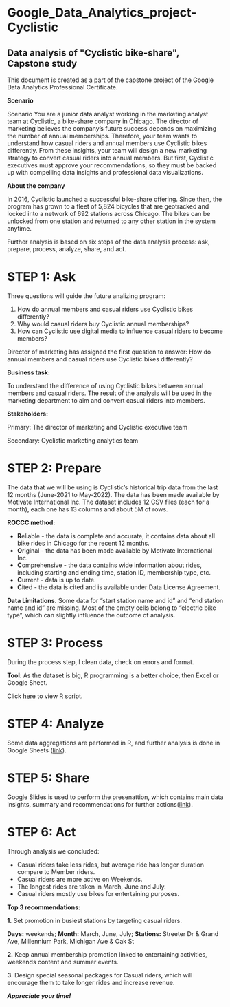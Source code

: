 # Google_Data_Analytics_project-Cyclistic
## Data analysis of "Cyclistic bike-share", Capstone study 

This document is created as a part of the capstone project of the Google Data Analytics Professional Certificate.

**Scenario**

Scenario You are a junior data analyst working in the marketing analyst team at Cyclistic, a bike-share company in Chicago. The director of marketing believes the company’s future success depends on maximizing the number of annual memberships. Therefore, your team wants to understand how casual riders and annual members use Cyclistic bikes differently. From these insights, your team will design a new marketing strategy to convert casual riders into annual members. But first, Cyclistic executives must approve your recommendations, so they must be backed up with compelling data insights and professional data visualizations.

**About the company**

In 2016, Cyclistic launched a successful bike-share offering. Since then, the program has grown to a fleet of 5,824 bicycles that are geotracked and locked into a network of 692 stations across Chicago. The bikes can be unlocked from one station and returned to any other station in the system anytime.

Further analysis is based on six steps of the data analysis process: ask, prepare, process, analyze, share, and act.

# STEP 1: Ask

Three questions will guide the future analizing program: 
1. How do annual members and casual riders use Cyclistic bikes differently? 
2. Why would casual riders buy Cyclistic annual memberships? 
3. How can Cyclistic use digital media to influence casual riders to become members?

Director of marketing has assigned the first question to answer: How do annual members and casual riders use Cyclistic bikes differently?

**Business task:**

To understand the difference of using Cyclistic bikes between annual members and casual riders. The result of the analysis will be used in the marketing department to aim and convert casual riders into members.

**Stakeholders:**

Primary: The director of marketing and Cyclistic executive team

Secondary: Cyclistic marketing analytics team

# STEP 2: Prepare

The data that we will be using is Cyclistic’s historical trip data from the last 12 months (June-2021 to May-2022). The data has been made available by Motivate International Inc.
The dataset includes 12 CSV files (each for a month), each one has 13 columns and about 5M of rows.

**ROCCC method:**
- **R**eliable - the data is complete and accurate, it contains data about all bike rides in Chicago for the recent 12 months.
- **O**riginal - the data has been made available by Motivate International Inc.
- **C**omprehensive - the data contains wide information about rides, including starting and ending time, station ID, membership type, etc.
- **C**urrent - data is up to date.
- **C**ited - the data is cited and is available under Data License Agreement.

**Data Limitations.**
Some data for “start station name and id” and “end station name and id” are missing. Most of the empty cells belong to “electric bike type”, which can slightly influence the outcome of analysis.

# STEP 3: Process

During the process step, I clean data, check on errors and format.

**Tool**: As the dataset is big, R programming is a better choice, then Excel or Google Sheet.

Click [here](https://github.com/YunnaPudnik/Google_Data_Analytics_project-Cyclistic-/blob/main/2.%20Analysis/Analysis_script.R) to view R script.

# STEP 4: Analyze

Some data aggregations are performed in R, and further analysis is done in Google Sheets ([link](https://github.com/YunnaPudnik/Google_Data_Analytics_project-Cyclistic-/tree/main/2.%20Analysis)).

# STEP 5: Share

Google Slides is used to perform the presenattion, which contains main data insights, summary and recommendations for further actions([link](https://github.com/YunnaPudnik/Google_Data_Analytics_project-Cyclistic-/tree/main/03.%20Presentation)).

# STEP 6: Act

Through analysis we concluded:
- Casual riders take less rides, but average ride has longer duration compare to Member riders.
- Casual riders are more active on Weekends.
- The longest rides are taken in March, June and July.
- Casual riders mostly use bikes for entertaining purposes.

**Top 3 recommendations:**

**1.** Set promotion in busiest stations by targeting casual riders.

**Days:** weekends; **Month:** March, June, July; **Stations:** Streeter Dr & Grand Ave, Millennium Park, Michigan Ave & Oak St

**2.** Keep annual membership promotion linked to entertaining activities, weekends content and summer events.

**3.** Design special seasonal packages for Casual riders, which will encourage them to take longer rides and increase revenue.

***Appreciate your time!***
